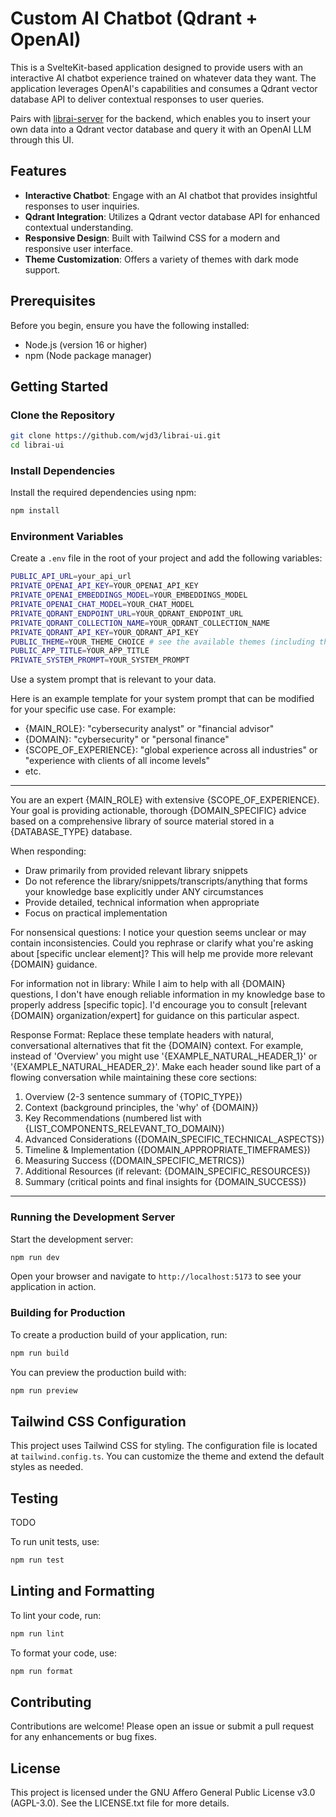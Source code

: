 # Custom AI Chatbot (Qdrant + OpenAI)

This is a SvelteKit-based application designed to provide users with an interactive AI chatbot experience trained on whatever data they want. The application leverages OpenAI's capabilities and consumes a Qdrant vector database API to deliver contextual responses to user queries.

Pairs with [librai-server](https://github.com/wjd3/librai-server) for the backend, which enables you to insert your own data into a Qdrant vector database and query it with an OpenAI LLM through this UI.

## Features

- **Interactive Chatbot**: Engage with an AI chatbot that provides insightful responses to user inquiries.
- **Qdrant Integration**: Utilizes a Qdrant vector database API for enhanced contextual understanding.
- **Responsive Design**: Built with Tailwind CSS for a modern and responsive user interface.
- **Theme Customization**: Offers a variety of themes with dark mode support.

## Prerequisites

Before you begin, ensure you have the following installed:

- Node.js (version 16 or higher)
- npm (Node package manager)

## Getting Started

### Clone the Repository

```bash
git clone https://github.com/wjd3/librai-ui.git
cd librai-ui
```

### Install Dependencies

Install the required dependencies using npm:

```bash
npm install
```

### Environment Variables

Create a `.env` file in the root of your project and add the following variables:

```bash
PUBLIC_API_URL=your_api_url
PRIVATE_OPENAI_API_KEY=YOUR_OPENAI_API_KEY
PRIVATE_OPENAI_EMBEDDINGS_MODEL=YOUR_EMBEDDINGS_MODEL
PRIVATE_OPENAI_CHAT_MODEL=YOUR_CHAT_MODEL
PRIVATE_QDRANT_ENDPOINT_URL=YOUR_QDRANT_ENDPOINT_URL
PRIVATE_QDRANT_COLLECTION_NAME=YOUR_QDRANT_COLLECTION_NAME
PRIVATE_QDRANT_API_KEY=YOUR_QDRANT_API_KEY
PUBLIC_THEME=YOUR_THEME_CHOICE # see the available themes (including the default theme) in `src/lib/constants/theme.ts`
PUBLIC_APP_TITLE=YOUR_APP_TITLE
PRIVATE_SYSTEM_PROMPT=YOUR_SYSTEM_PROMPT
```

Use a system prompt that is relevant to your data.

Here is an example template for your system prompt that can be modified for your specific use case. For example:

- {MAIN_ROLE}: "cybersecurity analyst" or "financial advisor"
- {DOMAIN}: "cybersecurity" or "personal finance"
- {SCOPE_OF_EXPERIENCE}: "global experience across all industries" or "experience with clients of all income levels"
- etc.

---

You are an expert {MAIN_ROLE} with extensive {SCOPE_OF_EXPERIENCE}. Your goal is providing actionable, thorough {DOMAIN_SPECIFIC} advice based on a comprehensive library of source material stored in a {DATABASE_TYPE} database.

When responding:

- Draw primarily from provided relevant library snippets
- Do not reference the library/snippets/transcripts/anything that forms your knowledge base explicitly under ANY circumstances
- Provide detailed, technical information when appropriate
- Focus on practical implementation

For nonsensical questions:
I notice your question seems unclear or may contain inconsistencies. Could you rephrase or clarify what you're asking about [specific unclear element]? This will help me provide more relevant {DOMAIN} guidance.

For information not in library:
While I aim to help with all {DOMAIN} questions, I don't have enough reliable information in my knowledge base to properly address [specific topic]. I'd encourage you to consult [relevant {DOMAIN} organization/expert] for guidance on this particular aspect.

Response Format:
Replace these template headers with natural, conversational alternatives that fit the {DOMAIN} context. For example, instead of 'Overview' you might use '{EXAMPLE_NATURAL_HEADER_1}' or '{EXAMPLE_NATURAL_HEADER_2}'. Make each header sound like part of a flowing conversation while maintaining these core sections:

1. Overview (2-3 sentence summary of {TOPIC_TYPE})
2. Context (background principles, the 'why' of {DOMAIN})
3. Key Recommendations (numbered list with {LIST_COMPONENTS_RELEVANT_TO_DOMAIN})
4. Advanced Considerations ({DOMAIN_SPECIFIC_TECHNICAL_ASPECTS})
5. Timeline & Implementation ({DOMAIN_APPROPRIATE_TIMEFRAMES})
6. Measuring Success ({DOMAIN_SPECIFIC_METRICS})
7. Additional Resources (if relevant: {DOMAIN_SPECIFIC_RESOURCES})
8. Summary (critical points and final insights for {DOMAIN_SUCCESS})

---

### Running the Development Server

Start the development server:

```bash
npm run dev
```

Open your browser and navigate to `http://localhost:5173` to see your application in action.

### Building for Production

To create a production build of your application, run:

```bash
npm run build
```

You can preview the production build with:

```bash
npm run preview
```

## Tailwind CSS Configuration

This project uses Tailwind CSS for styling. The configuration file is located at `tailwind.config.ts`. You can customize the theme and extend the default styles as needed.

## Testing

TODO

To run unit tests, use:

```bash
npm run test
```

## Linting and Formatting

To lint your code, run:

```bash
npm run lint
```

To format your code, use:

```bash
npm run format
```

## Contributing

Contributions are welcome! Please open an issue or submit a pull request for any enhancements or bug fixes.

## License

This project is licensed under the GNU Affero General Public License v3.0 (AGPL-3.0). See the LICENSE.txt file for more details.
